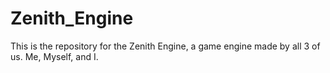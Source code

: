 Zenith_Engine
=============
This is the repository for the Zenith Engine, a game engine made by all 3 of us. Me, Myself, and I.
